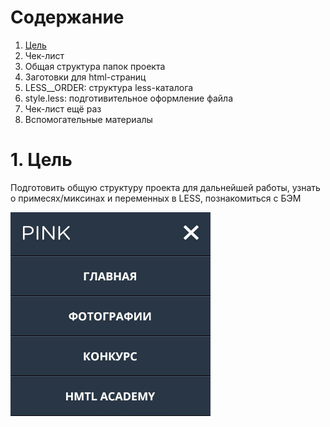 # Содержание

 1. [Цель](https://github.com/liss38/htmlacademy-htmladaptive-kit/blob/master/pink/_mentorship/01/help-manual.md#1-Цель)
 2. Чек-лист
 3. Общая структура папок проекта
 4. Заготовки для html-страниц
 5. LESS__ORDER: структура less-каталога
 6. style.less: подготивительное оформление файла
 7. Чек-лист ещё раз
 8. Вспомогательные материалы



# 1. Цель
Подготовить общую структуру проекта для дальнейшей работы,
узнать о примесях/миксинах и переменных в LESS,
познакомиться с БЭМ

![header mobile](../screens/header--mob.jpg)